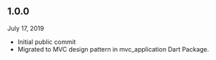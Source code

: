## 1.0.0
 July 17, 2019
- Initial public commit
- Migrated to MVC design pattern in mvc_application Dart Package.

